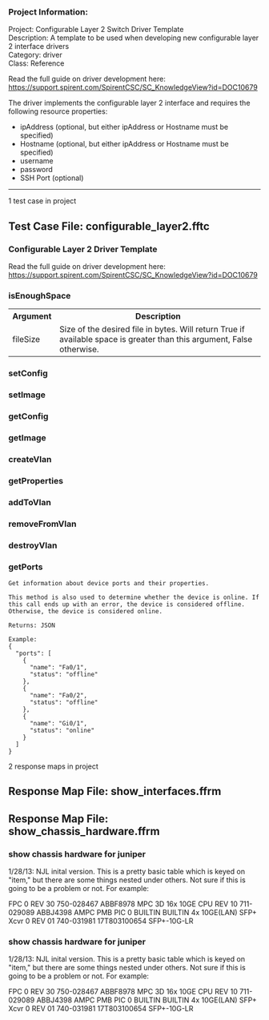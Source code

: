 ### Project Information:
Project: Configurable Layer 2 Switch Driver Template  
Description: A template to be used when developing new configurable layer 2 interface drivers  
Category: driver  
Class: Reference  
  
Read the full guide on driver development here:  
https://support.spirent.com/SpirentCSC/SC_KnowledgeView?id=DOC10679  
  
The driver implements the configurable layer 2 interface and requires the  
following resource properties:  
* ipAddress (optional, but either ipAddress or Hostname must be specified)  
* Hostname (optional, but either ipAddress or Hostname must be specified)  
* username  
* password  
* SSH Port (optional)
 ----
1 test case in project
## Test Case File: configurable_layer2.fftc
### Configurable Layer 2 Driver Template
Read the full guide on driver development here:
https://support.spirent.com/SpirentCSC/SC_KnowledgeView?id=DOC10679
### isEnoughSpace
<table><tr><th>Argument</th><th>Description</th></tr>
<tr><td>fileSize</td><td>Size of the desired file in bytes. Will return True if available space is greater than this argument, False otherwise.</tr></td></table>

### setConfig
### setImage
### getConfig
### getImage
### createVlan
### getProperties
### addToVlan
### removeFromVlan
### destroyVlan
### getPorts
```
Get information about device ports and their properties.

This method is also used to determine whether the device is online. If this call ends up with an error, the device is considered offline. Otherwise, the device is considered online.

Returns: JSON

Example:
{
  "ports": [
    {
      "name": "Fa0/1",
      "status": "offline"
    },
    {
      "name": "Fa0/2",
      "status": "offline"
    },
    {
      "name": "Gi0/1",
      "status": "online"
    }
  ]
}
```

2 response maps in project
## Response Map File: show_interfaces.ffrm
## Response Map File: show_chassis_hardware.ffrm
### show chassis hardware for juniper
1/28/13: NJL inital version.  This is a pretty basic table which is keyed on "item," but there are some things nested under others.  Not sure if this is going to be a problem or not.  For example:

FPC 0            REV 30   750-028467   ABBF8978          MPC 3D 16x 10GE
  CPU            REV 10   711-029089   ABBJ4398          AMPC PMB
  PIC 0                   BUILTIN      BUILTIN           4x 10GE(LAN) SFP+
    Xcvr 0       REV 01   740-031981   17T803100654      SFP+-10G-LR
### show chassis hardware for juniper
1/28/13: NJL inital version.  This is a pretty basic table which is keyed on "item," but there are some things nested under others.  Not sure if this is going to be a problem or not.  For example:

FPC 0            REV 30   750-028467   ABBF8978          MPC 3D 16x 10GE
  CPU            REV 10   711-029089   ABBJ4398          AMPC PMB
  PIC 0                   BUILTIN      BUILTIN           4x 10GE(LAN) SFP+
    Xcvr 0       REV 01   740-031981   17T803100654      SFP+-10G-LR